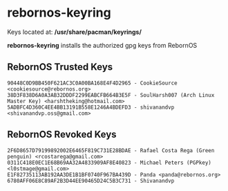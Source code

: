 # rebornos-keyring

Keys located at: **/usr/share/pacman/keyrings/**

**rebornos-keyring** installs the authorized gpg keys from RebornOS

## RebornOS Trusted Keys

```gpg
90448C0D9BB450F621AC3C0A00BA168E4F4D2965 - CookieSource <cookiesource@rebornos.org>
38D3F838D6A0A3AB32DDDF2299EABCFB664B3E5F - SoulHarsh007 (Arch Linux Master Key) <harshtheking@hotmail.com>
5ADBFC4D360C4EE4BB13191B558E1246A4BDEFD3 - shivanandvp <shivanandvp.oss@gmail.com>
```

## RebornOS Revoked Keys

```gpg
2F6D8657D79199892002E6465F819C731E28BDAE - Rafael Costa Rega (Green penguin) <rcostarega@gmail.com>
0311C418E0EC1E68B69AA32A4833909AF8E40823 - Michael Peters (PGPkey) <l0stmage@gmail.com>
E1F82735113AB192AA3DE1B1BF0740F967BA439D - Panda <panda@rebornos.org>
6780AFF06E8C89AF2B3D44EE90465D24C5B3C731 - Shivanandvp
```
